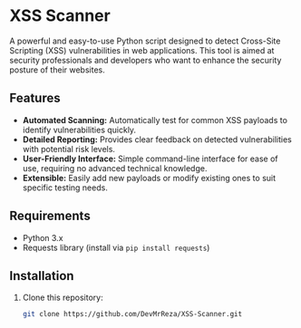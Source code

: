 # XSS Scanner

A powerful and easy-to-use Python script designed to detect Cross-Site Scripting (XSS) vulnerabilities in web applications. This tool is aimed at security professionals and developers who want to enhance the security posture of their websites.

## Features

- **Automated Scanning:** Automatically test for common XSS payloads to identify vulnerabilities quickly.
- **Detailed Reporting:** Provides clear feedback on detected vulnerabilities with potential risk levels.
- **User-Friendly Interface:** Simple command-line interface for ease of use, requiring no advanced technical knowledge.
- **Extensible:** Easily add new payloads or modify existing ones to suit specific testing needs.

## Requirements

- Python 3.x
- Requests library (install via `pip install requests`)

## Installation

1. Clone this repository:
   ```bash
   git clone https://github.com/DevMrReza/XSS-Scanner.git
